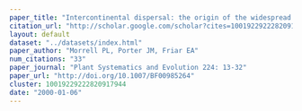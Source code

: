 ```yaml
---
paper_title: "Intercontinental dispersal: the origin of the widespread South American plant species <i>Gilia laciniata</i> (Polemoniaceae) from a rare California and Oregon coastal endemic"
citation_url: "http://scholar.google.com/scholar?cites=10019229222820917944&as_sdt=5,24&sciodt=0,24&hl=en"
layout: default
dataset: "../datasets/index.html"
paper_author: "Morrell PL, Porter JM, Friar EA"
num_citations: "33"
paper_journal: "Plant Systematics and Evolution 224: 13-32"
paper_url: "http://doi.org/10.1007/BF00985264"
cluster: 10019229222820917944
date: "2000-01-06"
---
```

